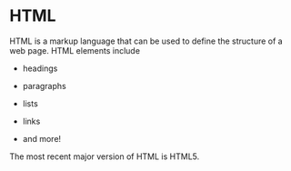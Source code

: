 # HTML
HTML is a markup language that can be used to define the structure of a web page. HTML elements include



- headings

- paragraphs

- lists

- links

- and more!



The most recent major version of HTML is HTML5.

